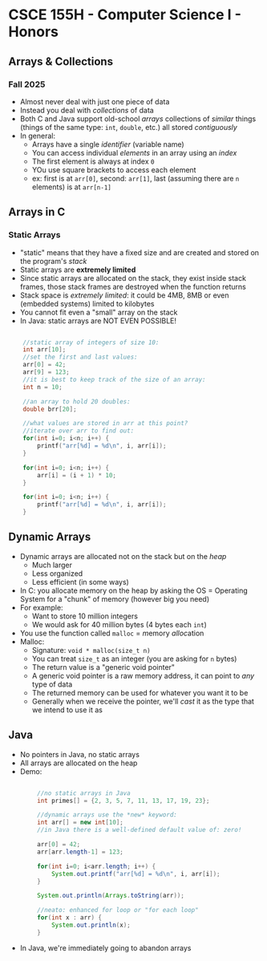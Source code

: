 
# CSCE 155H - Computer Science I - Honors
## Arrays & Collections
### Fall 2025

* Almost never deal with just one piece of data
* Instead you deal with *collections* of data
* Both C and Java support old-school *arrays* collections of *similar* things (things of the same type: `int`, `double`, etc.) all stored *contiguously*
* In general:
  * Arrays have a single *identifier* (variable name)
  * You can access individual *elements* in an array using an *index*
  * The first element is always at index `0`
  * YOu use square brackets to access each element
  * ex: first is at `arr[0]`, second: `arr[1]`, last (assuming there are `n` elements) is at `arr[n-1]`

## Arrays in C

### Static Arrays

* "static" means that they have a fixed size and are created and stored on the program's *stack*
* Static arrays are **extremely limited**
* Since static arrays are allocated on the stack, they exist inside stack frames, those stack frames are destroyed when the function returns
* Stack space is *extremely limited*: it could be 4MB, 8MB or even (embedded systems) limited to kilobytes
* You cannot fit even a "small" array on the stack
* In Java: static arrays are NOT EVEN POSSIBLE!

```c

    //static array of integers of size 10:
    int arr[10];
    //set the first and last values:
    arr[0] = 42;
    arr[9] = 123;
    //it is best to keep track of the size of an array:
    int n = 10;

    //an array to hold 20 doubles:
    double brr[20];

    //what values are stored in arr at this point?
    //iterate over arr to find out:
    for(int i=0; i<n; i++) {
        printf("arr[%d] = %d\n", i, arr[i]);
    }

    for(int i=0; i<n; i++) {
        arr[i] = (i + 1) * 10;
    }

    for(int i=0; i<n; i++) {
        printf("arr[%d] = %d\n", i, arr[i]);
    }


```

## Dynamic Arrays

* Dynamic arrays are allocated not on the stack but on the *heap*
  * Much larger
  * Less organized
  * Less efficient (in some ways)
* In C: you allocate memory on the heap by asking the OS = Operating System for a "chunk" of memory (however big you need)
* For example:
  * Want to store 10 million integers
  * We would ask for 40 million bytes (4 bytes each `int`)
* You use the function called `malloc` = *m*emory *alloc*ation
* Malloc:
  * Signature: `void * malloc(size_t n)`
  * You can treat `size_t` as an integer (you are asking for `n` bytes)
  * The return value is a "generic void pointer"
  * A generic void pointer is a raw memory address, it can point to *any* type of data
  * The returned memory can be used for whatever you want it to be
  * Generally when we receive the pointer, we'll *cast* it as the type that we intend to use it as

## Java

* No pointers in Java, no static arrays
* All arrays are allocated on the heap
* Demo:

```java

		//no static arrays in Java
		int primes[] = {2, 3, 5, 7, 11, 13, 17, 19, 23};

		//dynamic arrays use the *new* keyword:
		int arr[] = new int[10];
		//in Java there is a well-defined default value of: zero!

		arr[0] = 42;
		arr[arr.length-1] = 123;

		for(int i=0; i<arr.length; i++) {
			System.out.printf("arr[%d] = %d\n", i, arr[i]);
		}

		System.out.println(Arrays.toString(arr));

		//neato: enhanced for loop or "for each loop"
		for(int x : arr) {
			System.out.println(x);
		}

```

* In Java, we're immediately going to abandon arrays


```text







```
